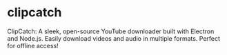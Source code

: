 # clipcatch
ClipCatch: A sleek, open-source YouTube downloader built with Electron and Node.js. Easily download videos and audio in multiple formats. Perfect for offline access!
